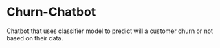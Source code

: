 # Churn-Chatbot
Chatbot that uses classifier model to predict will a customer churn or not based on their data.
